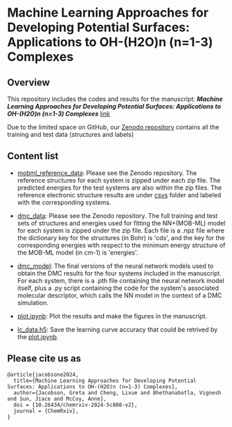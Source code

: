 # Machine Learning Approaches for Developing Potential Surfaces: Applications to OH-(H2O)n (n=1-3) Complexes

## Overview
This repository includes the codes and results for the manuscript:
***Machine Learning Approaches for Developing Potential Surfaces: Applications to OH-(H2O)n (n=1-3) Complexes*** [link](xxxxx)


Due to the limited space on GitHub, our [Zenodo repository](https://zenodo.org/records/14563580) contains all the training and test data (structures and labels)

## Content list
 
* [mobml_reference_data](mobml_reference_data): Please see the Zenodo repository. The reference structures for each system is zipped under each zip file. The predicted energies for the test systems are also within the zip files. The reference electronic structure results are under [csvs](reference_data/csvs) folder and labeled with the corresponding systems. 

* [dmc_data](dmc_data): Please see the Zenodo repository. The full training and test sets of structures and energies used for fitting the NN+(MOB-ML) model for each system is zipped under the zip file. Each file is a .npz file where the dictionary key for the structures (in Bohr) is 'cds', and the key for the corresponding energies with respect to the minimum energy structure of the MOB-ML model (in cm-1) is 'energies'.

* [dmc_model](dmc_model): The final versions of the neural network models used to obtain the DMC results for the four systems included in the manuscript. For each system, there is a .pth file containing the neural network model itself, plus a .py script containing the code for the system's associated molecular descriptor, which calls the NN model in the context of a DMC simulation.

* [plot.ipynb](plot.ipynb): Plot the results and make the figures in the manuscript. 

* [lc_data.h5](lc_data.h5): Save the learning curve accuracy that could be retrived by the [plot.ipynb](plot.ipynb).


## Please cite us as

```
@article{jacobsone2024,
  title={Machine Learning Approaches for Developing Potential Surfaces: Applications to OH-(H2O)n (n=1-3) Complexes},
  author={Jacobson, Greta and Cheng, Lixue and Bhethanabotla, Vignesh and Sun, Jiace and McCoy, Anne},
  doi = {10.26434/chemrxiv-2024-5c808-v2},
  journal = {ChemRxiv},
}
```
